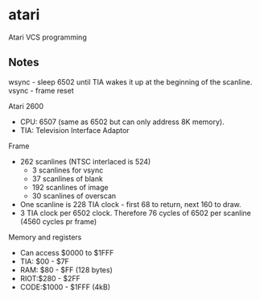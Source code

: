 # atari
Atari VCS programming

## Notes

wsync - sleep 6502 until TIA wakes it up at the beginning of the scanline.
vsync - frame reset


Atari 2600
* CPU: 6507 (same as 6502 but can only address 8K memory).
* TIA: Television Interface Adaptor

Frame
* 262 scanlines (NTSC interlaced is 524)
    * 3 scanlines for vsync
    * 37 scanlines of blank
    * 192 scanlines of image
    * 30 scanlines of overscan  
* One scanline is 228 TIA clock - first 68 to return, next 160 to draw.
* 3 TIA clock per 6502 clock. Therefore 76 cycles of 6502 per scanline (4560 cycles pr frame)

Memory and registers
* Can access $0000 to $1FFF
* TIA: $00 - $7F
* RAM: $80 - $FF (128 bytes)
* RIOT:$280 - $2FF
* CODE:$1000 - $1FFF (4kB)